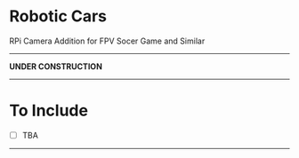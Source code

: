 # Robotic Cars
RPi Camera Addition for FPV Socer Game and Similar

---

**UNDER CONSTRUCTION**

---

# To Include
- [ ] TBA

---
